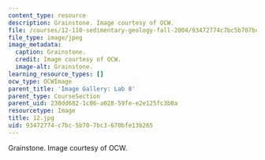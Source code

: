 ```yaml
---
content_type: resource
description: Grainstone. Image courtesy of OCW.
file: /courses/12-110-sedimentary-geology-fall-2004/93472774c7bc5b707bc3670bfe13b265_12.jpg
file_type: image/jpeg
image_metadata:
  caption: Grainstone.
  credit: Image courtesy of OCW.
  image-alt: Grainstone.
learning_resource_types: []
ocw_type: OCWImage
parent_title: 'Image Gallery: Lab 8'
parent_type: CourseSection
parent_uid: 230dd682-1c86-a028-59fe-e2e125fc3b0a
resourcetype: Image
title: 12.jpg
uid: 93472774-c7bc-5b70-7bc3-670bfe13b265
---
```

Grainstone. Image courtesy of OCW.

